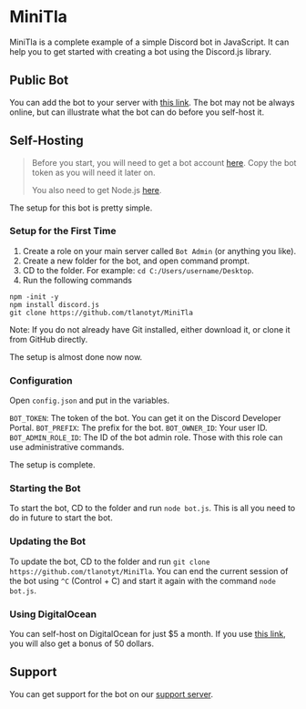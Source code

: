 # MiniTla
MiniTla is a complete example of a simple Discord bot in JavaScript. It can help you to get started with creating a bot using the Discord.js library.

## Public Bot
You can add the bot to your server with [this link](https://discordapp.com/oauth2/authorize?&client_id=510948220902572054&scope=bot&permissions=8). The bot may not be always online, but can illustrate what the bot can do before you self-host it.

## Self-Hosting
> Before you start, you will need to get a bot account [here](https://discordapp.com/developers/applications/). Copy the bot token as you will need it later on.
>
> You also need to get Node.js [here](https://nodejs.org/en/).

The setup for this bot is pretty simple. 
### Setup for the First Time
1. Create a role on your main server called `Bot Admin` (or anything you like).
1. Create a new folder for the bot, and open command prompt.
1. CD to the folder. For example: `cd C:/Users/username/Desktop`.
1. Run the following commands
```
npm -init -y
npm install discord.js
git clone https://github.com/tlanotyt/MiniTla
```
Note: If you do not already have Git installed, either download it, or clone it from GitHub directly.

The setup is almost done now now.

### Configuration
Open `config.json` and put in the variables.

`BOT_TOKEN`: The token of the bot. You can get it on the Discord Developer Portal.
`BOT_PREFIX`: The prefix for the bot.
`BOT_OWNER_ID`: Your user ID.
`BOT_ADMIN_ROLE_ID`: The ID of the bot admin role. Those with this role can use administrative commands.

The setup is complete.

### Starting the Bot
To start the bot, CD to the folder and run `node bot.js`. This is all you need to do in future to start the bot.

### Updating the Bot
To update the bot, CD to the folder and run `git clone https://github.com/tlanotyt/MiniTla`. You can end the current session of the bot using `^C` (Control + C) and start it again with the command `node bot.js`.

### Using DigitalOcean
You can self-host on DigitalOcean for just $5 a month. If you use [this link](https://m.do.co/c/ea8f09d701f9), you will also get a bonus of 50 dollars.

## Support
You can get support for the bot on our [support server](https://discord.gg/TAdr3va).
